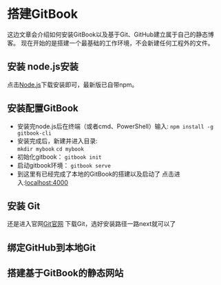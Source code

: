 # 搭建GitBook
 这边文章会介绍如何安装GitBook以及基于Git、GitHub建立属于自己的静态博客。
 现在开始的是搭建一个最基础的工作环境，不会新建任何工程外的文件。

## 安装 node.js安装 
 点击[Node.js](https://nodejs.org)下载安装即可，最新版已自带npm。

## 安装配置GitBook 
* 安装完node.js后在终端（或者cmd、PowerShell）输入:
 `npm install -g gitbook-cli`
* 安装完成后，新建并进入目录:                                                                                 
 `mkdir mybook`
 `cd mybook`
* 初始化gitbook：
 `gitbook init`
* 启动gitbook环境：
 `gitbook serve`
* 到这里有已经完成了本地的GitBook的搭建以及启动了
  点击进入:[localhost:4000](http://localhost:4000)

## 安装 Git 
  还是进入官网[Git官网](https://git-scm.com)
  下载Git，选好安装路径一路next就可以了
 
## 绑定GitHub到本地Git 

## 搭建基于GitBook的静态网站